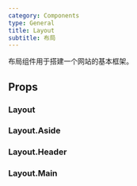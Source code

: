 ```yaml
---
category: Components
type: General
title: Layout
subtitle: 布局
---
```


布局组件用于搭建一个网站的基本框架。

## Props

### Layout

### Layout.Aside

### Layout.Header

### Layout.Main
